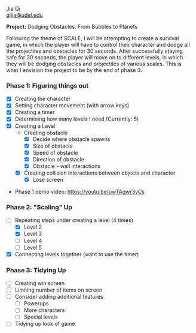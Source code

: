 Jia Qi <br>
qijia@udel.edu

**Project:** Dodging Obstacles: From Bubbles to Planets

Following the theme of SCALE, I will be attempting to create
a survival game, in which the player will have to control their 
character and dodge all the projectiles and obstacles for 30 seconds. 
After successfully staying safe for 30 seconds, the player will move on
to different levels, in which they will be dodging obstacles and 
projectiles of various scales. This is what I envision the project to be
by the end of phase 3. 

### Phase 1: Figuring things out
 - [x] Creating the character
 - [x] Setting character movement (with arrow keys)
 - [x] Creating a timer
 - [x] Determining how many levels I need (Currently: 5)
 - [x] Creating a Level
   - Creating obstacle
     - [x] Decide where obstacle spawns
     - [x] Size of obstacle
     - [x] Speed of obstacle
     - [x] Direction of obstacle
     - [x] Obstacle - wall interactions
   - [x] Creating collision interactions between objects and character
     - [x] Lose screen
 - Phase 1 demo video: https://youtu.be/uwTAgwr3yCs

### Phase 2: "Scaling" Up
 - [ ] Repeating steps under creating a level (4 times)
   - [x] Level 2
   - [x] Level 3
   - [ ] Level 4
   - [ ] Level 5
 - [x] Connecting levels together (want to use the timer)

### Phase 3: Tidying Up
 - [ ] Creating win screen
 - [ ] Limiting number of items on screen
 - [ ] Consider adding additional features
   - [ ] Powerups
   - [ ] More characters
   - [ ] Special levels
 - [ ] Tidying up look of game